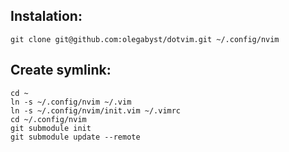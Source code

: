## Instalation:

    git clone git@github.com:olegabyst/dotvim.git ~/.config/nvim

## Create symlink:

    cd ~
    ln -s ~/.config/nvim ~/.vim
    ln -s ~/.config/nvim/init.vim ~/.vimrc
    cd ~/.config/nvim
    git submodule init
    git submodule update --remote

